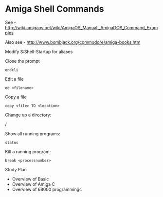 Amiga Shell Commands
====================

See - http://wiki.amigaos.net/wiki/AmigaOS_Manual:_AmigaDOS_Command_Examples

Also see - http://www.bombjack.org/commodore/amiga-books.htm

Modify S:Shell-Startup for aliases

Close the prompt

    endcli
  
Edit a file

    ed <filename>
  
Copy a file

    copy <file> TO <location>
    
Change up a directory:

  /

Show all running programs:

    status

Kill a running program:

    break <processnumber>
    
Study Plan

* Overview of Basic
* Overview of Amiga C
* Overview of 68000 programmingc
